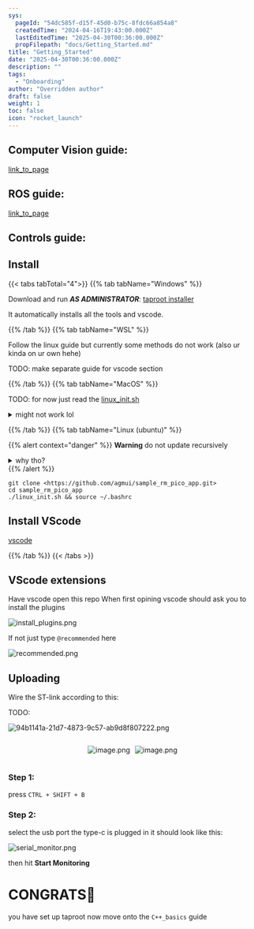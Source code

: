 ```yaml
---
sys:
  pageId: "54dc585f-d15f-45d0-b75c-8fdc66a854a8"
  createdTime: "2024-04-16T19:43:00.000Z"
  lastEditedTime: "2025-04-30T00:36:00.000Z"
  propFilepath: "docs/Getting_Started.md"
title: "Getting_Started"
date: "2025-04-30T00:36:00.000Z"
description: ""
tags:
  - "Onboarding"
author: "Overridden author"
draft: false
weight: 1
toc: false
icon: "rocket_launch"
---
```


## Computer Vision guide:

[link_to_page](86d45bc0-388b-4d26-8848-44f255f73d0e)

## ROS guide:

[link_to_page](3c76c1de-ec8f-46d6-8b0a-294005edc2d5)

## Controls guide:

## Install

{{< tabs tabTotal="4">}}
{{% tab tabName="Windows" %}}

Download and run _**AS ADMINISTRATOR**_: [taproot installer](https://github.com/Thornbots/TeachingFreshies/releases/tag/1.0)

It automatically installs all the tools and vscode.

{{% /tab %}}
{{% tab tabName="WSL" %}}

Follow the linux guide but currently some methods do not work (also ur kinda on ur own hehe)

TODO: make separate guide for vscode section

{{% /tab %}}
{{% tab tabName="MacOS" %}}

TODO: for now just read the [linux_init.sh](https://github.com/agmui/sample_rm_pico_app/blob/main/linux_init.sh)

<details>
<summary>might not work lol</summary>

`brew install libusb pkg-config`

Next install: [vscode](https://code.visualstudio.com/Download)

</details>

{{% /tab %}}
{{% tab tabName="Linux (ubuntu)" %}}

{{% alert context="danger" %}}
**Warning** do not update recursively
<details>
<summary>why tho?</summary>
There are some submodules that may go on for a while (like tinyusb) and I highly
recommend you don't need to get them.
If you want to see what submodules I update just look in `linux_init.sh`
</details>
{{% /alert %}}

```shell
git clone <https://github.com/agmui/sample_rm_pico_app.git>
cd sample_rm_pico_app
./linux_init.sh && source ~/.bashrc
```

## Install VScode

[vscode](https://code.visualstudio.com/Download)

{{% /tab %}}
{{< /tabs >}}

## VScode extensions

Have vscode open this repo
When first opining vscode should ask you to install the plugins

![install_plugins.png](https://prod-files-secure.s3.us-west-2.amazonaws.com/d518164a-d88e-44d1-a4ee-3adb3bd8bce0/89bd30f0-1825-4e77-867b-0a41ce370880/install_plugins.png?X-Amz-Algorithm=AWS4-HMAC-SHA256&X-Amz-Content-Sha256=UNSIGNED-PAYLOAD&X-Amz-Credential=ASIAZI2LB4666QA2TOK7%2F20250726%2Fus-west-2%2Fs3%2Faws4_request&X-Amz-Date=20250726T132239Z&X-Amz-Expires=3600&X-Amz-Security-Token=IQoJb3JpZ2luX2VjEDQaCXVzLXdlc3QtMiJHMEUCIQDV9f0M9960Y6as2l8NSz2t6bJ7DNA6%2BPZ22OQnL2DaBAIgR%2BkH1OeLxUF9QQF6i2ILS3MRhKNR5uGYBKjvurNYJLoq%2FwMIXRAAGgw2Mzc0MjMxODM4MDUiDMef4H1Kwn9ODjAc3SrcA3QrEXbLoqX0WqGHm5QKdutWSGj7tuG4A%2FJBLV6zWLNveQHT5gBV6twRk1KKch7Jqlwg%2BvwWVaFKwJ1lxNF3FYJBaFTB%2FuYA7ZjXdEUyOGSmIV5bOC1aLch%2BQIp3d2GvT%2BIvXQDmFvGoCZjjZxjYuPDPGYoep%2BxLNBS6xfY1%2BRvVpslBJyBXY907s20CjbhLDAnNjMH4ZE%2BqRltGLc71eFFLtLjQ6D4ugFQ2KUfAWKPN%2BkJXmSJgxCgqKFRShKKOwKL6H3yoQgF%2FpZ1fEhqgdugqwE7%2B0hFYicmcF%2Baig5VU0ENidDVLR5DXyxC3TWNOZmr5ohV8Frx%2FSYXHghGEYscOirvsAZ7Jb%2F1AfBjtfHSdUfZwbmN7AMRuMFYw57NpaB341XbFy1Q%2B0xMD%2FqPkdg604QVrSE3nVJFMnizKv%2FLwuJmRnYXVt%2B2Sv98u9RfjeBTOF4%2B7sQsRwbmtofR32uFhIkvIjlG2MkrlXiGxlDrJveKQmSwZ4pWEGgWAUQG31sJacCWBn8olAyotIHcwCZHvZ0oVgDdc2AJ0C5otchLhYaNDPAcpQ144o5cIgZDaae7KxKKasikDenQzzXB1p24q088XSH3I%2BKODjbRbTwyCebni8oLZ2J4GgDx5MKz6ksQGOqUBWNeSb8uA3xroL8xeTvdp%2B%2BEX9%2FMbtqZL9tWf5loejEFufzUPmS6O%2F1fTyiE8Lc0v6aMFo%2Fp%2B7NmE4rvFImaLG2QgiSZMS4KxyMJw93yLIYJ2%2FdKNMMGNlbsfL54%2BY1zB8di4A9RIi4m%2FGZJf9kvrwrinK1rn%2FQQzuIxBOUvAFzNWCGfI%2B2vClOj4sh0QshrRMmipJvLBa4fUOO3e48kcPFJ4Iz7E&X-Amz-Signature=9143ff69add67060b37e5927025371f0a15bdcdb914ec4cdd4b6557910dab1da&X-Amz-SignedHeaders=host&x-amz-checksum-mode=ENABLED&x-id=GetObject)

If not just type `@recommended` here  

![recommended.png](https://prod-files-secure.s3.us-west-2.amazonaws.com/d518164a-d88e-44d1-a4ee-3adb3bd8bce0/61e661e9-5d85-4dfc-be0d-8d2097a5e793/recommended.png?X-Amz-Algorithm=AWS4-HMAC-SHA256&X-Amz-Content-Sha256=UNSIGNED-PAYLOAD&X-Amz-Credential=ASIAZI2LB4666QA2TOK7%2F20250726%2Fus-west-2%2Fs3%2Faws4_request&X-Amz-Date=20250726T132239Z&X-Amz-Expires=3600&X-Amz-Security-Token=IQoJb3JpZ2luX2VjEDQaCXVzLXdlc3QtMiJHMEUCIQDV9f0M9960Y6as2l8NSz2t6bJ7DNA6%2BPZ22OQnL2DaBAIgR%2BkH1OeLxUF9QQF6i2ILS3MRhKNR5uGYBKjvurNYJLoq%2FwMIXRAAGgw2Mzc0MjMxODM4MDUiDMef4H1Kwn9ODjAc3SrcA3QrEXbLoqX0WqGHm5QKdutWSGj7tuG4A%2FJBLV6zWLNveQHT5gBV6twRk1KKch7Jqlwg%2BvwWVaFKwJ1lxNF3FYJBaFTB%2FuYA7ZjXdEUyOGSmIV5bOC1aLch%2BQIp3d2GvT%2BIvXQDmFvGoCZjjZxjYuPDPGYoep%2BxLNBS6xfY1%2BRvVpslBJyBXY907s20CjbhLDAnNjMH4ZE%2BqRltGLc71eFFLtLjQ6D4ugFQ2KUfAWKPN%2BkJXmSJgxCgqKFRShKKOwKL6H3yoQgF%2FpZ1fEhqgdugqwE7%2B0hFYicmcF%2Baig5VU0ENidDVLR5DXyxC3TWNOZmr5ohV8Frx%2FSYXHghGEYscOirvsAZ7Jb%2F1AfBjtfHSdUfZwbmN7AMRuMFYw57NpaB341XbFy1Q%2B0xMD%2FqPkdg604QVrSE3nVJFMnizKv%2FLwuJmRnYXVt%2B2Sv98u9RfjeBTOF4%2B7sQsRwbmtofR32uFhIkvIjlG2MkrlXiGxlDrJveKQmSwZ4pWEGgWAUQG31sJacCWBn8olAyotIHcwCZHvZ0oVgDdc2AJ0C5otchLhYaNDPAcpQ144o5cIgZDaae7KxKKasikDenQzzXB1p24q088XSH3I%2BKODjbRbTwyCebni8oLZ2J4GgDx5MKz6ksQGOqUBWNeSb8uA3xroL8xeTvdp%2B%2BEX9%2FMbtqZL9tWf5loejEFufzUPmS6O%2F1fTyiE8Lc0v6aMFo%2Fp%2B7NmE4rvFImaLG2QgiSZMS4KxyMJw93yLIYJ2%2FdKNMMGNlbsfL54%2BY1zB8di4A9RIi4m%2FGZJf9kvrwrinK1rn%2FQQzuIxBOUvAFzNWCGfI%2B2vClOj4sh0QshrRMmipJvLBa4fUOO3e48kcPFJ4Iz7E&X-Amz-Signature=8b3478d7879378a99bf02d609c2652e4b1c22d20c3bf7a4e36a62484ef6940ce&X-Amz-SignedHeaders=host&x-amz-checksum-mode=ENABLED&x-id=GetObject)

## Uploading

Wire the ST-link according to this:

TODO:

![94b1141a-21d7-4873-9c57-ab9d8f807222.png](https://prod-files-secure.s3.us-west-2.amazonaws.com/d518164a-d88e-44d1-a4ee-3adb3bd8bce0/e5fad17d-ab82-4300-9f4c-505ab4b1202c/94b1141a-21d7-4873-9c57-ab9d8f807222.png?X-Amz-Algorithm=AWS4-HMAC-SHA256&X-Amz-Content-Sha256=UNSIGNED-PAYLOAD&X-Amz-Credential=ASIAZI2LB4666QA2TOK7%2F20250726%2Fus-west-2%2Fs3%2Faws4_request&X-Amz-Date=20250726T132239Z&X-Amz-Expires=3600&X-Amz-Security-Token=IQoJb3JpZ2luX2VjEDQaCXVzLXdlc3QtMiJHMEUCIQDV9f0M9960Y6as2l8NSz2t6bJ7DNA6%2BPZ22OQnL2DaBAIgR%2BkH1OeLxUF9QQF6i2ILS3MRhKNR5uGYBKjvurNYJLoq%2FwMIXRAAGgw2Mzc0MjMxODM4MDUiDMef4H1Kwn9ODjAc3SrcA3QrEXbLoqX0WqGHm5QKdutWSGj7tuG4A%2FJBLV6zWLNveQHT5gBV6twRk1KKch7Jqlwg%2BvwWVaFKwJ1lxNF3FYJBaFTB%2FuYA7ZjXdEUyOGSmIV5bOC1aLch%2BQIp3d2GvT%2BIvXQDmFvGoCZjjZxjYuPDPGYoep%2BxLNBS6xfY1%2BRvVpslBJyBXY907s20CjbhLDAnNjMH4ZE%2BqRltGLc71eFFLtLjQ6D4ugFQ2KUfAWKPN%2BkJXmSJgxCgqKFRShKKOwKL6H3yoQgF%2FpZ1fEhqgdugqwE7%2B0hFYicmcF%2Baig5VU0ENidDVLR5DXyxC3TWNOZmr5ohV8Frx%2FSYXHghGEYscOirvsAZ7Jb%2F1AfBjtfHSdUfZwbmN7AMRuMFYw57NpaB341XbFy1Q%2B0xMD%2FqPkdg604QVrSE3nVJFMnizKv%2FLwuJmRnYXVt%2B2Sv98u9RfjeBTOF4%2B7sQsRwbmtofR32uFhIkvIjlG2MkrlXiGxlDrJveKQmSwZ4pWEGgWAUQG31sJacCWBn8olAyotIHcwCZHvZ0oVgDdc2AJ0C5otchLhYaNDPAcpQ144o5cIgZDaae7KxKKasikDenQzzXB1p24q088XSH3I%2BKODjbRbTwyCebni8oLZ2J4GgDx5MKz6ksQGOqUBWNeSb8uA3xroL8xeTvdp%2B%2BEX9%2FMbtqZL9tWf5loejEFufzUPmS6O%2F1fTyiE8Lc0v6aMFo%2Fp%2B7NmE4rvFImaLG2QgiSZMS4KxyMJw93yLIYJ2%2FdKNMMGNlbsfL54%2BY1zB8di4A9RIi4m%2FGZJf9kvrwrinK1rn%2FQQzuIxBOUvAFzNWCGfI%2B2vClOj4sh0QshrRMmipJvLBa4fUOO3e48kcPFJ4Iz7E&X-Amz-Signature=3aaeb0c17c26ce8be0eead5cabde259ce810667fbe483f0db318fb883cf1bb7b&X-Amz-SignedHeaders=host&x-amz-checksum-mode=ENABLED&x-id=GetObject)

<div style="display: flex;flex-direction: row; column-gap:10px; max-width: 630px;justify-content: center;">
<div>

![image.png](https://prod-files-secure.s3.us-west-2.amazonaws.com/d518164a-d88e-44d1-a4ee-3adb3bd8bce0/210ecb78-1116-4d7b-b9b7-2292f66fa2c2/image.png?X-Amz-Algorithm=AWS4-HMAC-SHA256&X-Amz-Content-Sha256=UNSIGNED-PAYLOAD&X-Amz-Credential=ASIAZI2LB466S5F5BHDQ%2F20250726%2Fus-west-2%2Fs3%2Faws4_request&X-Amz-Date=20250726T132241Z&X-Amz-Expires=3600&X-Amz-Security-Token=IQoJb3JpZ2luX2VjEDQaCXVzLXdlc3QtMiJHMEUCIBbFqApHOGOneGZ2aPe3rU7O4yZ4%2FSqnwgchQUvER%2FzUAiEAkSe0I9AinYFLDFlQTQDhKNHdVYZ1zdyPQJAaYI6tjGUq%2FwMIXRAAGgw2Mzc0MjMxODM4MDUiDJkbRoz6FxWzQzFLqircA39bNPuYrr1SwDOOTs7Vl6Ayb%2F0Kbt5ZiK%2BFqfVTjvOeLVBJWPUK6wo0DUkhLXI%2Bp3mP6KE1fPUSFnTXsm3xz0L1z8CFjAFNX1Rk62oEoCyjNVJcrPrXUsZumidHRMj1Wj5i7CFVeq%2BJFMoibXVyrRa3JIqI%2BO2c0oaEZaUbfFH1Zwp9%2FBdlgC%2FAaWRcEHOt2YMg7E%2B9tmaHLB%2BpeT4ilRldoaQwBo531EmcbKY5Q1nN5tVUfr2bp8rKCKa%2B727EhV5keXPGj6AQcmSND%2FcWbYqecnEF1B4q3KUaSubCFguVzk6Q1MqE9%2BKXJj%2FVmwcj8fUKWQ7j3pdEzJ5HM%2BytqvR0LD1QFRRFEqHl8etY1HUYnfELStQx7C6zQIB3OqOKOyIlGxRixzmcMtGH9UmZWDnENeXw6L16nKUC3gVNimZ27%2BK%2FMo4Lb7P29fqx%2FwEG6GF82e9YJ5QsOFji9R6mgTw%2FoJEfCtOt5gCdWoxB08R8PQ7mYkPEy%2FMtbqMEvt7EAhRLmbPDhAl176C8wG0RFL52FMO%2Fsbn6fOXiYcdeOZpSmncLHJMlP7KeB4GSlEBwYuUPdYmc5Q%2B9F68g4pc0kuggSk3O1hiABr0W5wSLByx%2B8%2FNp4sDHBzhn%2Fix4MJj6ksQGOqUBme8n5lkexem%2FyS2YOV2y2XGcDH801jQG278VPormMG8as0LmGt6HIe1OaNhWqpTQgioExRG%2F28lM%2Boql7JRXiBGX1vnwuoqVi2osXH3FP2Th%2F6uvFECX1fCUZqXAuIW2prBtGUh9DyQ0QOLWh4BLIMxIl6oopbO2k5quymev4t0uHYB7dGZOpkGeUtlvu8phjZB59qSMMO9ozXk8LmFS0IaGivmX&X-Amz-Signature=713fac64ea21b04300e33067661d12b7a077d7abf2326a151204e30c8be6bca7&X-Amz-SignedHeaders=host&x-amz-checksum-mode=ENABLED&x-id=GetObject)

</div>
<div>

![image.png](https://prod-files-secure.s3.us-west-2.amazonaws.com/d518164a-d88e-44d1-a4ee-3adb3bd8bce0/33a0fd0f-8ca6-4a86-8e09-26e95ded1fff/image.png?X-Amz-Algorithm=AWS4-HMAC-SHA256&X-Amz-Content-Sha256=UNSIGNED-PAYLOAD&X-Amz-Credential=ASIAZI2LB466ZPK5XUON%2F20250726%2Fus-west-2%2Fs3%2Faws4_request&X-Amz-Date=20250726T132241Z&X-Amz-Expires=3600&X-Amz-Security-Token=IQoJb3JpZ2luX2VjEDQaCXVzLXdlc3QtMiJHMEUCIAHoXiO6mvpxeHSlfB%2BYGX7O%2FPeAOZUlJq30wc88iPN9AiEAgX0kS9dNHxIPQA3NJaHPa%2BoXmUmvDYPQweL2fHcC%2FOAq%2FwMIXRAAGgw2Mzc0MjMxODM4MDUiDMWbzjmpE0yBEbun8yrcA4mO6cLOyIpll2KxoSRah8G3HvQB%2FBrEJnE5lHvBuh%2B%2Bw7AZdHgKcvPsefG3tynJ06jVGA0MJBBcgq02aMF4hciI4cX1fl%2FRC5uCsoslHE1n4OEY1K8wBXJGXIPIDEfq%2B6ckE8r4QlN9JjjmFUiH7217eJxM7Q6Bt8c0ipsvU50gr0gpZ%2FRzMkfMxlZUtrQZK7FfY%2B5j7pSyg2PQtqK2GzL82gaQ6FWoQxSLGPqwV8EN%2ByylSZaxiTswGJxvMoJN7jGDdpV5B6HK3cJbDrxVG2RvSrj5Op%2BVo6XsOog6JL9HmJwot1LxPaQVL96WXVl2%2FSba7Vvygvgcyk00MLLd3Cem%2FI1aefP%2FbDxEnTvK%2FB7rAuLWC587m2amtyQhqi6QUstLhZ2FKBRVmCSnbs7u%2BY%2Bh6lIR4bGv2o%2FZ8HZOtBcZX%2BFPthOsN50hCsgAE9J39UuX6H1RsOeqVXzgq3rJTIOkncn35t%2BSNN1ClRR%2BViaoxTh%2FBvS123BmilPF5qwBDnAHVPS61ZGFcoSiOE5BhjoTmuDPysvQTot62f8zr1liNal9vRjoGw%2FoXQ5YApWO5WBqSYNRmB%2BBdhy3IRViL6L%2BmXYggi9iIMDF46LXIXSy3wg3gZ%2FPgwsW56KXMPD5ksQGOqUBKUG1wrHR0Uu98dFTvlQ%2B9KzQJzB2PFnYbQDmgx34Avim4QfWvAQ%2BgCUcgjeI4%2FbEE8ZxnK6DV%2Bgq26AwAm%2BFx5C2I6N9O3tjGdSfC5AhwE5Li6nTSmDiq7a0NvE1PSv8EQAoNQ37euybpgj4qbM0IpnIk%2BBL5NqTNuZ9E1sF3wqMQYJdunsd4a31w%2F7hvR529fx%2Fp2NAuQvguqwwxR4uTPYTcU0B&X-Amz-Signature=b05e6dff2d7a1f2570c8434fe8bbc113ae1f571c3137786beaa4d79031bf433b&X-Amz-SignedHeaders=host&x-amz-checksum-mode=ENABLED&x-id=GetObject)

</div>
</div>

### Step 1:

press `CTRL + SHIFT + B`

### Step 2:

select the usb port the type-c is plugged in it should look like this:

![serial_monitor.png](https://prod-files-secure.s3.us-west-2.amazonaws.com/d518164a-d88e-44d1-a4ee-3adb3bd8bce0/f03f4774-05d4-4393-b6a0-d5efb6d315ab/serial_monitor.png?X-Amz-Algorithm=AWS4-HMAC-SHA256&X-Amz-Content-Sha256=UNSIGNED-PAYLOAD&X-Amz-Credential=ASIAZI2LB4666QA2TOK7%2F20250726%2Fus-west-2%2Fs3%2Faws4_request&X-Amz-Date=20250726T132239Z&X-Amz-Expires=3600&X-Amz-Security-Token=IQoJb3JpZ2luX2VjEDQaCXVzLXdlc3QtMiJHMEUCIQDV9f0M9960Y6as2l8NSz2t6bJ7DNA6%2BPZ22OQnL2DaBAIgR%2BkH1OeLxUF9QQF6i2ILS3MRhKNR5uGYBKjvurNYJLoq%2FwMIXRAAGgw2Mzc0MjMxODM4MDUiDMef4H1Kwn9ODjAc3SrcA3QrEXbLoqX0WqGHm5QKdutWSGj7tuG4A%2FJBLV6zWLNveQHT5gBV6twRk1KKch7Jqlwg%2BvwWVaFKwJ1lxNF3FYJBaFTB%2FuYA7ZjXdEUyOGSmIV5bOC1aLch%2BQIp3d2GvT%2BIvXQDmFvGoCZjjZxjYuPDPGYoep%2BxLNBS6xfY1%2BRvVpslBJyBXY907s20CjbhLDAnNjMH4ZE%2BqRltGLc71eFFLtLjQ6D4ugFQ2KUfAWKPN%2BkJXmSJgxCgqKFRShKKOwKL6H3yoQgF%2FpZ1fEhqgdugqwE7%2B0hFYicmcF%2Baig5VU0ENidDVLR5DXyxC3TWNOZmr5ohV8Frx%2FSYXHghGEYscOirvsAZ7Jb%2F1AfBjtfHSdUfZwbmN7AMRuMFYw57NpaB341XbFy1Q%2B0xMD%2FqPkdg604QVrSE3nVJFMnizKv%2FLwuJmRnYXVt%2B2Sv98u9RfjeBTOF4%2B7sQsRwbmtofR32uFhIkvIjlG2MkrlXiGxlDrJveKQmSwZ4pWEGgWAUQG31sJacCWBn8olAyotIHcwCZHvZ0oVgDdc2AJ0C5otchLhYaNDPAcpQ144o5cIgZDaae7KxKKasikDenQzzXB1p24q088XSH3I%2BKODjbRbTwyCebni8oLZ2J4GgDx5MKz6ksQGOqUBWNeSb8uA3xroL8xeTvdp%2B%2BEX9%2FMbtqZL9tWf5loejEFufzUPmS6O%2F1fTyiE8Lc0v6aMFo%2Fp%2B7NmE4rvFImaLG2QgiSZMS4KxyMJw93yLIYJ2%2FdKNMMGNlbsfL54%2BY1zB8di4A9RIi4m%2FGZJf9kvrwrinK1rn%2FQQzuIxBOUvAFzNWCGfI%2B2vClOj4sh0QshrRMmipJvLBa4fUOO3e48kcPFJ4Iz7E&X-Amz-Signature=750f5ca0d02f8236762480d3df1cf2a56f0a625b66e534af194c540b9970ffc9&X-Amz-SignedHeaders=host&x-amz-checksum-mode=ENABLED&x-id=GetObject)

then hit **Start Monitoring**

# CONGRATS🎉

you have set up taproot now move onto the `C++_basics` guide
